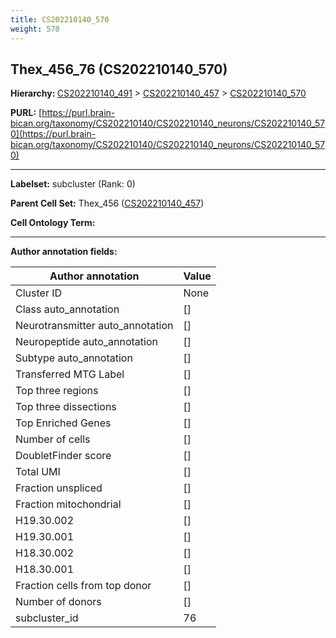 ```yaml
---
title: CS202210140_570
weight: 570
---
```

## Thex_456_76 (CS202210140_570)
<b>Hierarchy: </b>
[CS202210140_491](../CS202210140_491) >
[CS202210140_457](../CS202210140_457) >
[CS202210140_570](../CS202210140_570)

**PURL:** [https://purl.brain-bican.org/taxonomy/CS202210140/CS202210140_neurons/CS202210140_570](https://purl.brain-bican.org/taxonomy/CS202210140/CS202210140_neurons/CS202210140_570)

---


**Labelset:** subcluster (Rank: 0)

**Parent Cell Set:** Thex_456 ([CS202210140_457](../CS202210140_457))



**Cell Ontology Term:** 

[MARKER GENES.]: #


---

[TRANSFERRED ANNOTATIONS.]: #


[AUTHOR ANNOTATION FIELDS.]: #


**Author annotation fields:**

| Author annotation | Value |
|-------------------|-------|
|Cluster ID|None|
|Class auto_annotation|[]|
|Neurotransmitter auto_annotation|[]|
|Neuropeptide auto_annotation|[]|
|Subtype auto_annotation|[]|
|Transferred MTG Label|[]|
|Top three regions|[]|
|Top three dissections|[]|
|Top Enriched Genes|[]|
|Number of cells|[]|
|DoubletFinder score|[]|
|Total UMI|[]|
|Fraction unspliced|[]|
|Fraction mitochondrial|[]|
|H19.30.002|[]|
|H19.30.001|[]|
|H18.30.002|[]|
|H18.30.001|[]|
|Fraction cells from top donor|[]|
|Number of donors|[]|
|subcluster_id|76|
